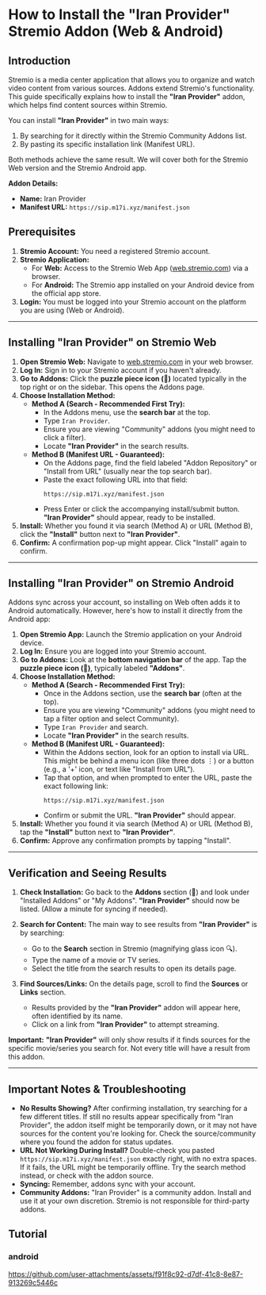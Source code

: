 # How to Install the "Iran Provider" Stremio Addon (Web & Android)


## Introduction

Stremio is a media center application that allows you to organize and watch video content from various sources. Addons extend Stremio's functionality. This guide specifically explains how to install the **"Iran Provider"** addon, which helps find content sources within Stremio.

You can install **"Iran Provider"** in two main ways:
1.  By searching for it directly within the Stremio Community Addons list.
2.  By pasting its specific installation link (Manifest URL).

Both methods achieve the same result. We will cover both for the Stremio Web version and the Stremio Android app.

**Addon Details:**
* **Name:** Iran Provider
* **Manifest URL:** `https://sip.m17i.xyz/manifest.json`

## Prerequisites

1.  **Stremio Account:** You need a registered Stremio account.
2.  **Stremio Application:**
    * For **Web:** Access to the Stremio Web App ([web.stremio.com](https://web.stremio.com/)) via a browser.
    * For **Android:** The Stremio app installed on your Android device from the official app store.
3.  **Login:** You must be logged into your Stremio account on the platform you are using (Web or Android).

---

## Installing "Iran Provider" on Stremio Web

1.  **Open Stremio Web:** Navigate to [web.stremio.com](https://web.stremio.com/) in your web browser.
2.  **Log In:** Sign in to your Stremio account if you haven't already.
3.  **Go to Addons:** Click the **puzzle piece icon (🧩)** located typically in the top right or on the sidebar. This opens the Addons page.
4.  **Choose Installation Method:**
    * **Method A (Search - Recommended First Try):**
        * In the Addons menu, use the **search bar** at the top.
        * Type `Iran Provider`.
        * Ensure you are viewing "Community" addons (you might need to click a filter).
        * Locate **"Iran Provider"** in the search results.
    * **Method B (Manifest URL - Guaranteed):**
        * On the Addons page, find the field labeled "Addon Repository" or "Install from URL" (usually near the top search bar).
        * Paste the exact following URL into that field:
            ```
            https://sip.m17i.xyz/manifest.json
            ```
        * Press Enter or click the accompanying install/submit button. **"Iran Provider"** should appear, ready to be installed.
5.  **Install:** Whether you found it via search (Method A) or URL (Method B), click the **"Install"** button next to **"Iran Provider"**.
6.  **Confirm:** A confirmation pop-up might appear. Click "Install" again to confirm.

---

## Installing "Iran Provider" on Stremio Android

Addons sync across your account, so installing on Web often adds it to Android automatically. However, here's how to install it directly from the Android app:

1.  **Open Stremio App:** Launch the Stremio application on your Android device.
2.  **Log In:** Ensure you are logged into your Stremio account.
3.  **Go to Addons:** Look at the **bottom navigation bar** of the app. Tap the **puzzle piece icon (🧩)**, typically labeled **"Addons"**.
4.  **Choose Installation Method:**
    * **Method A (Search - Recommended First Try):**
        * Once in the Addons section, use the **search bar** (often at the top).
        * Ensure you are viewing "Community" addons (you might need to tap a filter option and select Community).
        * Type `Iran Provider` and search.
        * Locate **"Iran Provider"** in the search results.
    * **Method B (Manifest URL - Guaranteed):**
        * Within the Addons section, look for an option to install via URL. This might be behind a menu icon (like three dots ⋮) or a button (e.g., a '+' icon, or text like "Install from URL").
        * Tap that option, and when prompted to enter the URL, paste the exact following link:
            ```
            https://sip.m17i.xyz/manifest.json
            ```
        * Confirm or submit the URL. **"Iran Provider"** should appear.
5.  **Install:** Whether you found it via search (Method A) or URL (Method B), tap the **"Install"** button next to **"Iran Provider"**.
6.  **Confirm:** Approve any confirmation prompts by tapping "Install".

---

## Verification and Seeing Results

1.  **Check Installation:** Go back to the **Addons** section (🧩) and look under "Installed Addons" or "My Addons". **"Iran Provider"** should now be listed. (Allow a minute for syncing if needed).

2.  **Search for Content:** The main way to see results from **"Iran Provider"** is by searching:
    * Go to the **Search** section in Stremio (magnifying glass icon 🔍).
    * Type the name of a movie or TV series.
    * Select the title from the search results to open its details page.

3.  **Find Sources/Links:** On the details page, scroll to find the **Sources** or **Links** section.
    * Results provided by the **"Iran Provider"** addon will appear here, often identified by its name.
    * Click on a link from **"Iran Provider"** to attempt streaming.

**Important:** **"Iran Provider"** will only show results if it finds sources for the specific movie/series you search for. Not every title will have a result from this addon.

---

## Important Notes & Troubleshooting

* **No Results Showing?** After confirming installation, try searching for a few different titles. If still no results appear specifically from "Iran Provider", the addon itself might be temporarily down, or it may not have sources for the content you're looking for. Check the source/community where you found the addon for status updates.
* **URL Not Working During Install?** Double-check you pasted `https://sip.m17i.xyz/manifest.json` exactly right, with no extra spaces. If it fails, the URL might be temporarily offline. Try the search method instead, or check with the addon source.
* **Syncing:** Remember, addons sync with your account.
* **Community Addons:** "Iran Provider" is a community addon. Install and use it at your own discretion. Stremio is not responsible for third-party addons.

## Tutorial
### android

https://github.com/user-attachments/assets/f91f8c92-d7df-41c8-8e87-913269c5446c

